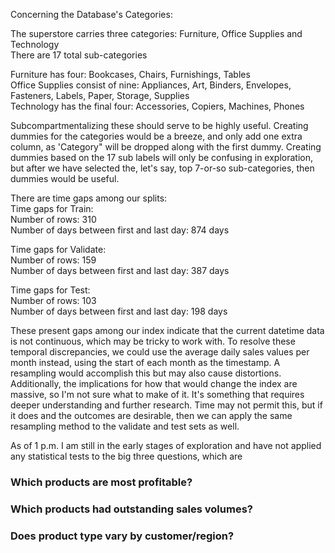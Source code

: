 Concerning the Database's Categories:

The superstore carries three categories: Furniture, Office Supplies and Technology      
There are 17 total sub-categories

Furniture has four: Bookcases, Chairs, Furnishings, Tables       
Office Supplies consist of nine: Appliances, Art, Binders, Envelopes, Fasteners, Labels, Paper, Storage, Supplies        
Technology has the final four: Accessories, Copiers, Machines, Phones         

Subcompartmentalizing these should serve to be highly useful. Creating dummies for the categories would be a breeze, and only
add one extra column, as 'Category" will be dropped along with the first dummy. 
Creating dummies based on the 17 sub labels will only be confusing in exploration, but after we have selected the, let's say,
top 7-or-so sub-categories, then dummies would be useful. 

There are time gaps among our splits:         
Time gaps for Train:         
Number of rows: 310         
Number of days between first and last day: 874 days         
           
Time gaps for Validate:         
Number of rows: 159           
Number of days between first and last day: 387 days          
          
Time gaps for Test:          
Number of rows: 103          
Number of days between first and last day: 198 days          
          
These present gaps among our index indicate that the current datetime data is not continuous, which may be tricky to work with. To resolve these temporal discrepancies, we could use the average daily sales values per month instead, using the start of each month as the timestamp. A resampling would accomplish this but may also cause distortions. Additionally, the implications for how that would change the index are massive, so I'm not sure what to make of it. It's something that requires deeper understanding and further research. Time may not permit this, but if it does and the outcomes are desirable, then we can apply the same resampling method to the validate and test sets as well.
          
As of 1 p.m. I am still in the early stages of exploration and have not applied any statistical tests to the big three questions, which are          
### Which products are most profitable?          
### Which products had outstanding sales volumes?          
### Does product type vary by customer/region?          
          




